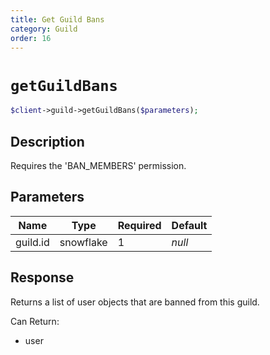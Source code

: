 ```yaml
---
title: Get Guild Bans
category: Guild
order: 16
---
```


# `getGuildBans`

```php
$client->guild->getGuildBans($parameters);
```

## Description

Requires the &#039;BAN_MEMBERS&#039; permission.

## Parameters


Name | Type | Required | Default
--- | --- | --- | ---
guild.id | snowflake | 1 | *null*

## Response

Returns a list of user objects that are banned from this guild.

Can Return:

* user
